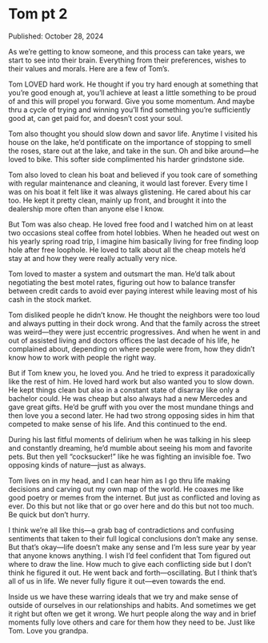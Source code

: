 # Tom pt 2

Published: October 28, 2024

As we’re getting to know someone, and this process can take years, we start to see into their brain. Everything from their preferences, wishes to their values and morals. Here are a few of Tom’s.

Tom LOVED hard work. He thought if you try hard enough at something that you’re good enough at, you’ll achieve at least a little something to be proud of and this will propel you forward. Give you some momentum. And maybe thru a cycle of trying and winning you’ll find something you’re sufficiently good at, can get paid for, and doesn’t cost your soul.

Tom also thought you should slow down and savor life. Anytime I visited his house on the lake, he’d pontificate on the importance of stopping to smell the roses, stare out at the lake, and take in the sun. Oh and bike around—he loved to bike. This softer side complimented his harder grindstone side.

Tom also loved to clean his boat and believed if you took care of something with regular maintenance and cleaning, it would last forever. Every time I was on his boat it felt like it was always glistening. He cared about his car too. He kept it pretty clean, mainly up front, and brought it into the dealership more often than anyone else I know.

But Tom was also cheap. He loved free food and I watched him on at least two occasions steal coffee from hotel lobbies. When he headed out west on his yearly spring road trip, I imagine him basically living for free finding loop hole after free loophole. He loved to talk about all the cheap motels he’d stay at and how they were really actually very nice.

Tom loved to master a system and outsmart the man. He’d talk about negotiating the best motel rates, figuring out how to balance transfer between credit cards to avoid ever paying interest while leaving most of his cash in the stock market.

Tom disliked people he didn’t know. He thought the neighbors were too loud and always putting in their dock wrong. And that the family across the street was weird—they were just eccentric progressives. And when he went in and out of assisted living and doctors offices the last decade of his life, he complained about, depending on where people were from, how they didn’t know how to work with people the right way.

But if Tom knew you, he loved you. And he tried to express it paradoxically like the rest of him. He loved hard work but also wanted you to slow down. He kept things clean but also in a constant state of disarray like only a bachelor could. He was cheap but also always had a new Mercedes and gave great gifts. He’d be gruff with you over the most mundane things and then love you a second later. He had two strong opposing sides in him that competed to make sense of his life. And this continued to the end.

During his last fitful moments of delirium when he was talking in his sleep and constantly dreaming, he’d mumble about seeing his mom and favorite pets. But then yell “cocksucker!” like he was fighting an invisible foe. Two opposing kinds of nature—just as always.

Tom lives on in my head, and I can hear him as I go thru life making decisions and carving out my own map of the world. He coaxes me like good poetry or memes from the internet. But just as conflicted and loving as ever. Do this but not like that or go over here and do this but not too much. Be quick but don’t hurry.

I think we’re all like this—a grab bag of contradictions and confusing sentiments that taken to their full logical conclusions don’t make any sense. But that’s okay—life doesn’t make any sense and I’m less sure year by year that anyone knows anything. I wish I’d feel confident that Tom figured out where to draw the line. How much to give each conflicting side but I don’t think he figured it out. He went back and forth—oscillating. But I think that’s all of us in life. We never fully figure it out—even towards the end.

Inside us we have these warring ideals that we try and make sense of outside of ourselves in our relationships and habits. And sometimes we get it right but often we get it wrong. We hurt people along the way and in brief moments fully love others and care for them how they need to be. Just like Tom. Love you grandpa.